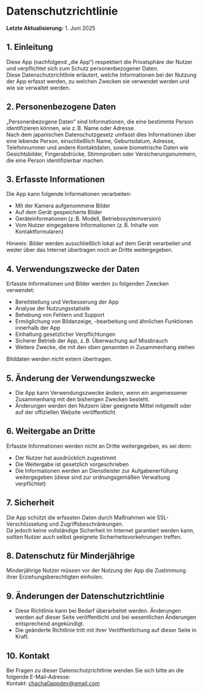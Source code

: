 # Datenschutzrichtlinie

**Letzte Aktualisierung:** 1. Juni 2025

## 1. Einleitung  
Diese App (nachfolgend „die App“) respektiert die Privatsphäre der Nutzer und verpflichtet sich zum Schutz personenbezogener Daten.  
Diese Datenschutzrichtlinie erläutert, welche Informationen bei der Nutzung der App erfasst werden, zu welchen Zwecken sie verwendet werden und wie sie verwaltet werden.

## 2. Personenbezogene Daten  
„Personenbezogene Daten“ sind Informationen, die eine bestimmte Person identifizieren können, wie z. B. Name oder Adresse.  
Nach dem japanischen Datenschutzgesetz umfasst dies Informationen über eine lebende Person, einschließlich Name, Geburtsdatum, Adresse, Telefonnummer und andere Kontaktdaten, sowie biometrische Daten wie Gesichtsbilder, Fingerabdrücke, Stimmproben oder Versicherungsnummern, die eine Person identifizierbar machen.

## 3. Erfasste Informationen  
Die App kann folgende Informationen verarbeiten:

- Mit der Kamera aufgenommene Bilder  
- Auf dem Gerät gespeicherte Bilder  
- Geräteinformationen (z. B. Modell, Betriebssystemversion)  
- Vom Nutzer eingegebene Informationen (z. B. Inhalte von Kontaktformularen)

Hinweis: Bilder werden ausschließlich lokal auf dem Gerät verarbeitet und weder über das Internet übertragen noch an Dritte weitergegeben.  

## 4. Verwendungszwecke der Daten  
Erfasste Informationen und Bilder werden zu folgenden Zwecken verwendet:

- Bereitstellung und Verbesserung der App  
- Analyse der Nutzungsstatistik  
- Behebung von Fehlern und Support  
- Ermöglichung von Bildanzeige, -bearbeitung und ähnlichen Funktionen innerhalb der App  
- Einhaltung gesetzlicher Verpflichtungen  
- Sicherer Betrieb der App, z. B. Überwachung auf Missbrauch  
- Weitere Zwecke, die mit den oben genannten in Zusammenhang stehen

Bilddaten werden nicht extern übertragen.

## 5. Änderung der Verwendungszwecke

- Die App kann Verwendungszwecke ändern, wenn ein angemessener Zusammenhang mit den bisherigen Zwecken besteht.  
- Änderungen werden den Nutzern über geeignete Mittel mitgeteilt oder auf der offiziellen Website veröffentlicht.

## 6. Weitergabe an Dritte  
Erfasste Informationen werden nicht an Dritte weitergegeben, es sei denn:

- Der Nutzer hat ausdrücklich zugestimmt  
- Die Weitergabe ist gesetzlich vorgeschrieben  
- Die Informationen werden an Dienstleister zur Aufgabenerfüllung weitergegeben (diese sind zur ordnungsgemäßen Verwaltung verpflichtet)

## 7. Sicherheit  
Die App schützt die erfassten Daten durch Maßnahmen wie SSL-Verschlüsselung und Zugriffsbeschränkungen.  
Da jedoch keine vollständige Sicherheit im Internet garantiert werden kann, sollten Nutzer auch selbst geeignete Sicherheitsvorkehrungen treffen.

## 8. Datenschutz für Minderjährige  
Minderjährige Nutzer müssen vor der Nutzung der App die Zustimmung ihrer Erziehungsberechtigten einholen.

## 9. Änderungen der Datenschutzrichtlinie  
- Diese Richtlinie kann bei Bedarf überarbeitet werden. Änderungen werden auf dieser Seite veröffentlicht und bei wesentlichen Änderungen entsprechend angekündigt.  
- Die geänderte Richtlinie tritt mit ihrer Veröffentlichung auf dieser Seite in Kraft.

## 10. Kontakt  
Bei Fragen zu dieser Datenschutzrichtlinie wenden Sie sich bitte an die folgende E-Mail-Adresse:  
Kontakt: [chacha0appdev@gmail.com](mailto:chacha0appdev@gmail.com)
